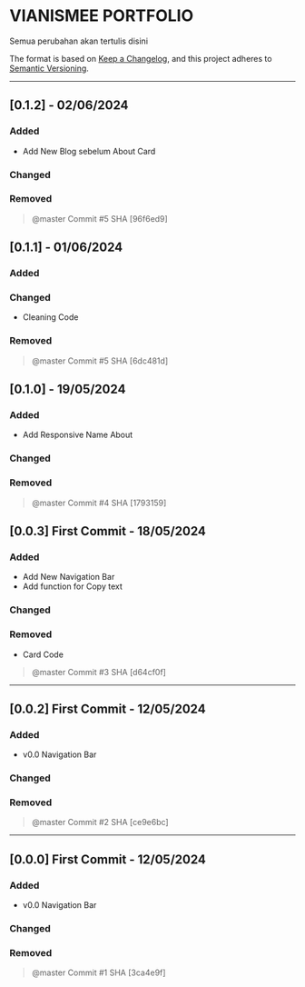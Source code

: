 # VIANISMEE PORTFOLIO

Semua perubahan akan tertulis disini

The format is based on [Keep a Changelog](https://keepachangelog.com/en/1.1.0/),
and this project adheres to [Semantic Versioning](https://semver.org/spec/v2.0.0.html).

---
## [0.1.2] - 02/06/2024

### Added
- Add New Blog sebelum About Card

### Changed


### Removed


> @master Commit #5 SHA [96f6ed9]

## [0.1.1] - 01/06/2024

### Added

### Changed
- Cleaning Code


### Removed


> @master Commit #5 SHA [6dc481d]


## [0.1.0] - 19/05/2024

### Added
- Add Responsive Name About

### Changed


### Removed


> @master Commit #4 SHA [1793159]

## [0.0.3] First Commit - 18/05/2024

### Added
- Add New Navigation Bar
- Add function for Copy text

### Changed


### Removed
- Card Code

> @master Commit #3 SHA [d64cf0f]

---
## [0.0.2] First Commit - 12/05/2024

### Added
- v0.0 Navigation Bar

### Changed


### Removed

> @master Commit #2 SHA [ce9e6bc]

---

## [0.0.0] First Commit - 12/05/2024

### Added
- v0.0 Navigation Bar

### Changed


### Removed

> @master Commit #1 SHA [3ca4e9f]

